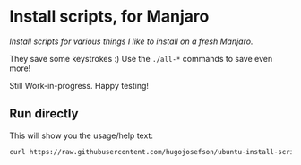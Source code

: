 # Install scripts, for Manjaro

_Install scripts for various things I like to install on a fresh Manjaro._

They save some keystrokes :) Use the `./all-*` commands to save even more!

Still Work-in-progress. Happy testing!

## Run directly

This will show you the usage/help text:

```bash
curl https://raw.githubusercontent.com/hugojosefson/ubuntu-install-scripts/manjaro-wip/src/cli.ts | sudo sh -s
```

